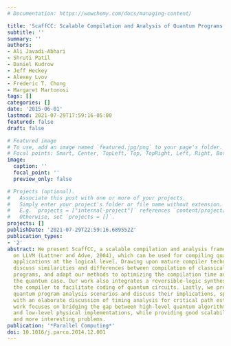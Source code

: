 ```yaml
---
# Documentation: https://wowchemy.com/docs/managing-content/

title: 'ScaffCC: Scalable Compilation and Analysis of Quantum Programs'
subtitle: ''
summary: ''
authors:
- Ali Javadi-Abhari
- Shruti Patil
- Daniel Kudrow
- Jeff Heckey
- Alexey Lvov
- Frederic T. Chong
- Margaret Martonosi
tags: []
categories: []
date: '2015-06-01'
lastmod: 2021-07-29T17:59:16-05:00
featured: false
draft: false

# Featured image
# To use, add an image named `featured.jpg/png` to your page's folder.
# Focal points: Smart, Center, TopLeft, Top, TopRight, Left, Right, BottomLeft, Bottom, BottomRight.
image:
  caption: ''
  focal_point: ''
  preview_only: false

# Projects (optional).
#   Associate this post with one or more of your projects.
#   Simply enter your project's folder or file name without extension.
#   E.g. `projects = ["internal-project"]` references `content/project/deep-learning/index.md`.
#   Otherwise, set `projects = []`.
projects: []
publishDate: '2021-07-29T22:59:16.689552Z'
publication_types:
- '2'
abstract: We present ScaffCC, a scalable compilation and analysis framework based
  on LLVM (Lattner and Adve, 2004), which can be used for compiling quantum computing
  applications at the logical level. Drawing upon mature compiler technologies, we
  discuss similarities and differences between compilation of classical and quantum
  programs, and adapt our methods to optimizing the compilation time and output for
  the quantum case. Our work also integrates a reversible-logic synthesis tool in
  the compiler to facilitate coding of quantum circuits. Lastly, we present some useful
  quantum program analysis scenarios and discuss their implications, specifically
  with an elaborate discussion of timing analysis for critical path estimation. Our
  work focuses on bridging the gap between high-level quantum algorithm specifications
  and low-level physical implementations, while providing good scalability to larger
  and more interesting problems.
publication: '*Parallel Computing*'
doi: 10.1016/j.parco.2014.12.001
---
```


